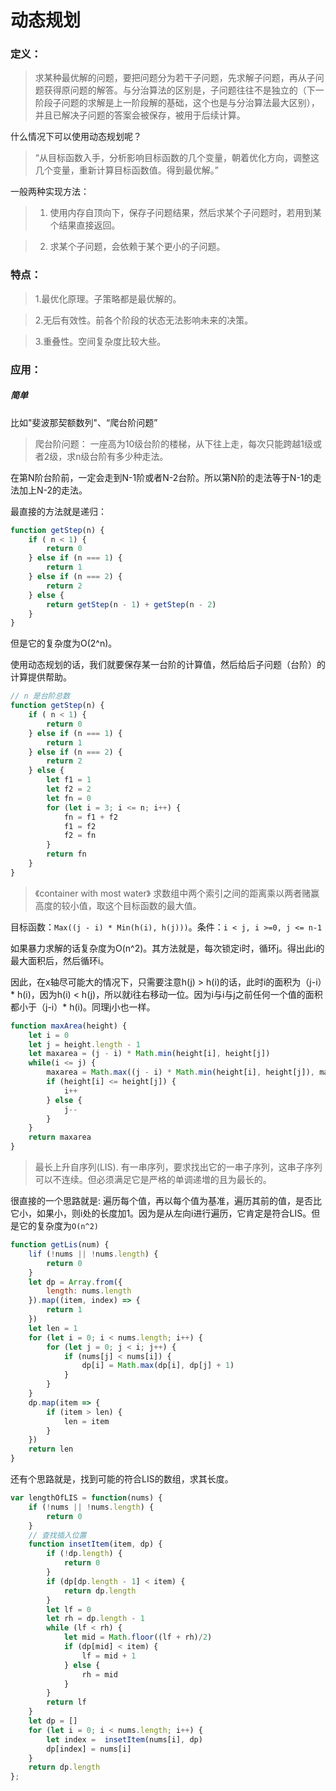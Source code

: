 # 动态规划

### 定义：

> 求某种最优解的问题，要把问题分为若干子问题，先求解子问题，再从子问题获得原问题的解答。与分治算法的区别是，子问题往往不是独立的（下一阶段子问题的求解是上一阶段解的基础，这个也是与分治算法最大区别），并且已解决子问题的答案会被保存，被用于后续计算。

什么情况下可以使用动态规划呢？

> “从目标函数入手，分析影响目标函数的几个变量，朝着优化方向，调整这几个变量，重新计算目标函数值。得到最优解。”

一般两种实现方法：

> 1. 使用内存自顶向下，保存子问题结果，然后求某个子问题时，若用到某个结果直接返回。

> 2. 求某个子问题，会依赖于某个更小的子问题。

### 特点：

> 1.最优化原理。子策略都是最优解的。

> 2.无后有效性。前各个阶段的状态无法影响未来的决策。

> 3.重叠性。空间复杂度比较大些。

### 应用：

##### 简单

比如"斐波那契额数列"、“爬台阶问题”

> 爬台阶问题： 一座高为10级台阶的楼梯，从下往上走，每次只能跨越1级或者2级，求n级台阶有多少种走法。

在第N阶台阶前，一定会走到N-1阶或者N-2台阶。所以第N阶的走法等于N-1的走法加上N-2的走法。

最直接的方法就是递归：

```javascript
function getStep(n) {
    if ( n < 1) {
        return 0
    } else if (n === 1) {
        return 1
    } else if (n === 2) {
        return 2
    } else {
        return getStep(n - 1) + getStep(n - 2)
    }
}
```
但是它的复杂度为O(2^n)。

使用动态规划的话，我们就要保存某一台阶的计算值，然后给后子问题（台阶）的计算提供帮助。

````javascript
// n 是台阶总数
function getStep(n) {
    if ( n < 1) {
        return 0
    } else if (n === 1) {
        return 1
    } else if (n === 2) {
        return 2
    } else {
        let f1 = 1
        let f2 = 2
        let fn = 0
        for (let i = 3; i <= n; i++) {
            fn = f1 + f2
            f1 = f2
            f2 = fn
        }
        return fn
    }
}
````

> 《container with most water》 求数组中两个索引之间的距离乘以两者赌赢高度的较小值，取这个目标函数的最大值。

目标函数：`Max((j - i) * Min(h(i), h(j)))`。条件：`i < j, i >=0, j <= n-1`

如果暴力求解的话复杂度为O(n^2)。其方法就是，每次锁定i时，循环j。得出此i的最大面积后，然后循环i。

因此，在x轴尽可能大的情况下，只需要注意h(j) > h(i)的话，此时i的面积为（j-i）* h(i)，因为h(i) < h(j)，所以就i往右移动一位。因为i与i与j之前任何一个值的面积都小于（j-i）* h(i)。同理j小也一样。

```javascript
function maxArea(height) {
    let i = 0
    let j = height.length - 1
    let maxarea = (j - i) * Math.min(height[i], height[j])
    while(i <= j) {
        maxarea = Math.max((j - i) * Math.min(height[i], height[j]), maxarea)
        if (height[i] <= height[j]) {
            i++
        } else {
            j--
        }
    }
    return maxarea
}
```
> 最长上升自序列(LIS). 有一串序列，要求找出它的一串子序列，这串子序列可以不连续。但必须满足它是严格的单调递増的且为最长的。


很直接的一个思路就是: 遍历每个值，再以每个值为基准，遍历其前的值，是否比它小，如果小，则i处的长度加1。因为是从左向i进行遍历，它肯定是符合LIS。但是它的复杂度为`O(n^2)`

```javascript
function getLis(num) {
    lif (!nums || !nums.length) {
        return 0
    }
    let dp = Array.from({
        length: nums.length
    }).map((item, index) => {
        return 1
    })
    let len = 1
    for (let i = 0; i < nums.length; i++) {
        for (let j = 0; j < i; j++) {
            if (nums[j] < nums[i]) {
                dp[i] = Math.max(dp[i], dp[j] + 1)
            }
        }
    }
    dp.map(item => {
        if (item > len) {
            len = item
        }
    })
    return len
}
```

还有个思路就是，找到可能的符合LIS的数组，求其长度。

```javascript
var lengthOfLIS = function(nums) {
    if (!nums || !nums.length) {
        return 0
    }
    // 查找插入位置
    function insetItem(item, dp) {
        if (!dp.length) {
            return 0
        }
        if (dp[dp.length - 1] < item) {
            return dp.length
        }
        let lf = 0
        let rh = dp.length - 1
        while (lf < rh) {
            let mid = Math.floor((lf + rh)/2)
            if (dp[mid] < item) {
                lf = mid + 1
            } else {
                rh = mid
            }
        }
        return lf
    }
    let dp = []
    for (let i = 0; i < nums.length; i++) {
        let index =  insetItem(nums[i], dp)
        dp[index] = nums[i]
    }
    return dp.length
};
```